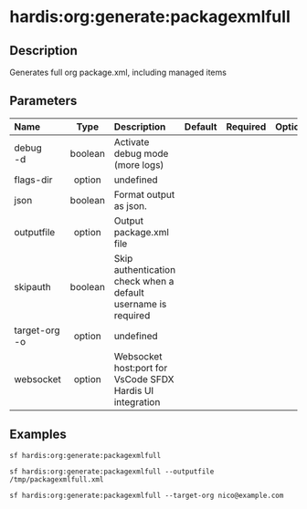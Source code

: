 <!-- This file has been generated with command 'sf hardis:doc:plugin:generate'. Please do not update it manually or it may be overwritten -->
# hardis:org:generate:packagexmlfull

## Description

Generates full org package.xml, including managed items

## Parameters

| Name              |  Type   | Description                                                   | Default | Required | Options |
|:------------------|:-------:|:--------------------------------------------------------------|:-------:|:--------:|:-------:|
| debug<br/>-d      | boolean | Activate debug mode (more logs)                               |         |          |         |
| flags-dir         | option  | undefined                                                     |         |          |         |
| json              | boolean | Format output as json.                                        |         |          |         |
| outputfile        | option  | Output package.xml file                                       |         |          |         |
| skipauth          | boolean | Skip authentication check when a default username is required |         |          |         |
| target-org<br/>-o | option  | undefined                                                     |         |          |         |
| websocket         | option  | Websocket host:port for VsCode SFDX Hardis UI integration     |         |          |         |

## Examples

```shell
sf hardis:org:generate:packagexmlfull
```

```shell
sf hardis:org:generate:packagexmlfull --outputfile /tmp/packagexmlfull.xml
```

```shell
sf hardis:org:generate:packagexmlfull --target-org nico@example.com
```


